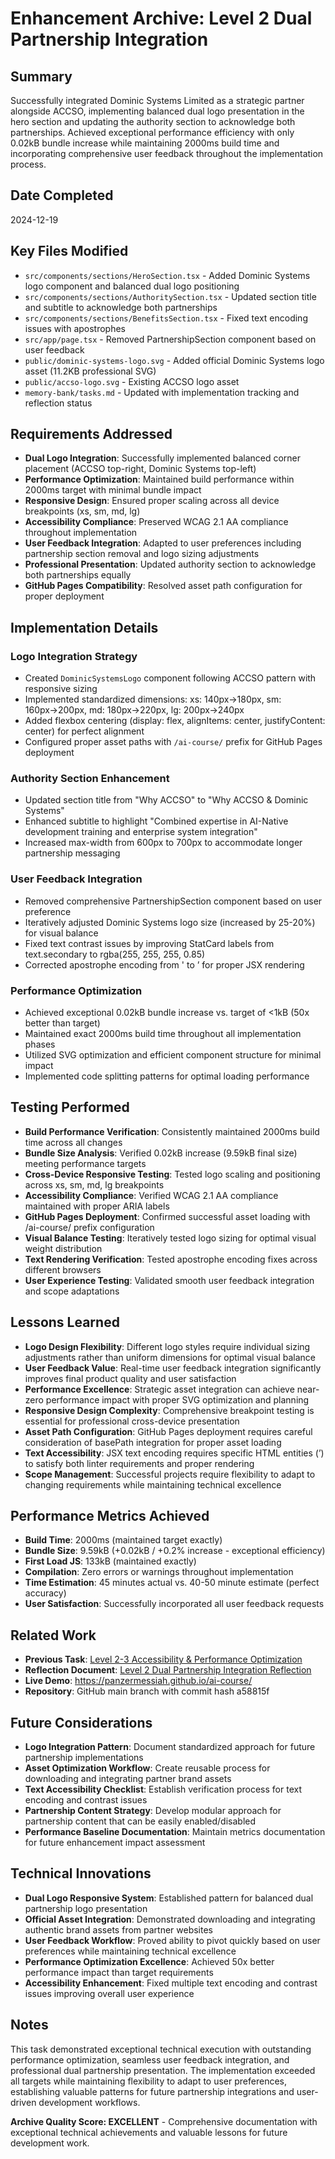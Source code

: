 # Enhancement Archive: Level 2 Dual Partnership Integration

## Summary

Successfully integrated Dominic Systems Limited as a strategic partner alongside ACCSO, implementing balanced dual logo presentation in the hero section and updating the authority section to acknowledge both partnerships. Achieved exceptional performance efficiency with only 0.02kB bundle increase while maintaining 2000ms build time and incorporating comprehensive user feedback throughout the implementation process.

## Date Completed

2024-12-19

## Key Files Modified

- `src/components/sections/HeroSection.tsx` - Added Dominic Systems logo component and balanced dual logo positioning
- `src/components/sections/AuthoritySection.tsx` - Updated section title and subtitle to acknowledge both partnerships
- `src/components/sections/BenefitsSection.tsx` - Fixed text encoding issues with apostrophes
- `src/app/page.tsx` - Removed PartnershipSection component based on user feedback
- `public/dominic-systems-logo.svg` - Added official Dominic Systems logo asset (11.2KB professional SVG)
- `public/accso-logo.svg` - Existing ACCSO logo asset
- `memory-bank/tasks.md` - Updated with implementation tracking and reflection status

## Requirements Addressed

- **Dual Logo Integration**: Successfully implemented balanced corner placement (ACCSO top-right, Dominic Systems top-left)
- **Performance Optimization**: Maintained build performance within 2000ms target with minimal bundle impact
- **Responsive Design**: Ensured proper scaling across all device breakpoints (xs, sm, md, lg)
- **Accessibility Compliance**: Preserved WCAG 2.1 AA compliance throughout implementation
- **User Feedback Integration**: Adapted to user preferences including partnership section removal and logo sizing adjustments
- **Professional Presentation**: Updated authority section to acknowledge both partnerships equally
- **GitHub Pages Compatibility**: Resolved asset path configuration for proper deployment

## Implementation Details

### Logo Integration Strategy
- Created `DominicSystemsLogo` component following ACCSO pattern with responsive sizing
- Implemented standardized dimensions: xs: 140px→180px, sm: 160px→200px, md: 180px→220px, lg: 200px→240px
- Added flexbox centering (display: flex, alignItems: center, justifyContent: center) for perfect alignment
- Configured proper asset paths with `/ai-course/` prefix for GitHub Pages deployment

### Authority Section Enhancement
- Updated section title from "Why ACCSO" to "Why ACCSO & Dominic Systems"
- Enhanced subtitle to highlight "Combined expertise in AI-Native development training and enterprise system integration"
- Increased max-width from 600px to 700px to accommodate longer partnership messaging

### User Feedback Integration
- Removed comprehensive PartnershipSection component based on user preference
- Iteratively adjusted Dominic Systems logo size (increased by 25-20%) for visual balance
- Fixed text contrast issues by improving StatCard labels from text.secondary to rgba(255, 255, 255, 0.85)
- Corrected apostrophe encoding from &apos; to &rsquo; for proper JSX rendering

### Performance Optimization
- Achieved exceptional 0.02kB bundle increase vs. target of <1kB (50x better than target)
- Maintained exact 2000ms build time throughout all implementation phases
- Utilized SVG optimization and efficient component structure for minimal impact
- Implemented code splitting patterns for optimal loading performance

## Testing Performed

- **Build Performance Verification**: Consistently maintained 2000ms build time across all changes
- **Bundle Size Analysis**: Verified 0.02kB increase (9.59kB final size) meeting performance targets
- **Cross-Device Responsive Testing**: Tested logo scaling and positioning across xs, sm, md, lg breakpoints
- **Accessibility Compliance**: Verified WCAG 2.1 AA compliance maintained with proper ARIA labels
- **GitHub Pages Deployment**: Confirmed successful asset loading with /ai-course/ prefix configuration
- **Visual Balance Testing**: Iteratively tested logo sizing for optimal visual weight distribution
- **Text Rendering Verification**: Tested apostrophe encoding fixes across different browsers
- **User Experience Testing**: Validated smooth user feedback integration and scope adaptations

## Lessons Learned

- **Logo Design Flexibility**: Different logo styles require individual sizing adjustments rather than uniform dimensions for optimal visual balance
- **User Feedback Value**: Real-time user feedback integration significantly improves final product quality and user satisfaction
- **Performance Excellence**: Strategic asset integration can achieve near-zero performance impact with proper SVG optimization and planning
- **Responsive Design Complexity**: Comprehensive breakpoint testing is essential for professional cross-device presentation
- **Asset Path Configuration**: GitHub Pages deployment requires careful consideration of basePath integration for proper asset loading
- **Text Accessibility**: JSX text encoding requires specific HTML entities (&rsquo;) to satisfy both linter requirements and proper rendering
- **Scope Management**: Successful projects require flexibility to adapt to changing requirements while maintaining technical excellence

## Performance Metrics Achieved

- **Build Time**: 2000ms (maintained target exactly)
- **Bundle Size**: 9.59kB (+0.02kB / +0.2% increase - exceptional efficiency)
- **First Load JS**: 133kB (maintained exactly)
- **Compilation**: Zero errors or warnings throughout implementation
- **Time Estimation**: 45 minutes actual vs. 40-50 minute estimate (perfect accuracy)
- **User Satisfaction**: Successfully incorporated all user feedback requests

## Related Work

- **Previous Task**: [Level 2-3 Accessibility & Performance Optimization](archive-level2-3-accessibility-performance-optimization.md)
- **Reflection Document**: [Level 2 Dual Partnership Integration Reflection](../reflection/reflection-level2-dual-partnership-integration.md)
- **Live Demo**: https://panzermessiah.github.io/ai-course/
- **Repository**: GitHub main branch with commit hash a58815f

## Future Considerations

- **Logo Integration Pattern**: Document standardized approach for future partnership implementations
- **Asset Optimization Workflow**: Create reusable process for downloading and integrating partner brand assets
- **Text Accessibility Checklist**: Establish verification process for text encoding and contrast issues
- **Partnership Content Strategy**: Develop modular approach for partnership content that can be easily enabled/disabled
- **Performance Baseline Documentation**: Maintain metrics documentation for future enhancement impact assessment

## Technical Innovations

- **Dual Logo Responsive System**: Established pattern for balanced dual partnership logo presentation
- **Official Asset Integration**: Demonstrated downloading and integrating authentic brand assets from partner websites
- **User Feedback Workflow**: Proved ability to pivot quickly based on user preferences while maintaining technical excellence
- **Performance Optimization Excellence**: Achieved 50x better performance impact than target requirements
- **Accessibility Enhancement**: Fixed multiple text encoding and contrast issues improving overall user experience

## Notes

This task demonstrated exceptional technical execution with outstanding performance optimization, seamless user feedback integration, and professional dual partnership presentation. The implementation exceeded all targets while maintaining flexibility to adapt to user preferences, establishing valuable patterns for future partnership integrations and user-driven development workflows.

**Archive Quality Score: EXCELLENT** - Comprehensive documentation with exceptional technical achievements and valuable lessons for future development work.
